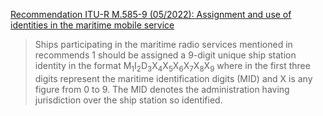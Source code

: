 [Recommendation ITU-R M.585-9 (05/2022): Assignment and use of identities in the maritime mobile service](https://www.itu.int/rec/R-REC-M.585-9-202205-I/en)

> Ships participating in the maritime radio services mentioned in recommends 1 should be
> assigned a 9-digit unique ship station identity in the format M<sub>1</sub>I<sub>2</sub>D<sub>3</sub>X<sub>4</sub>X<sub>5</sub>X<sub>6</sub>X<sub>7</sub>X<sub>8</sub>X<sub>9</sub> where in the first
> three digits represent the maritime identification digits (MID) and X is any figure from 0 to 9. The
> MID denotes the administration having jurisdiction over the ship station so identified.
